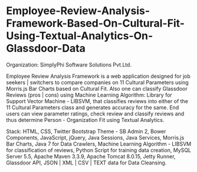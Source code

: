 # Employee-Review-Analysis-Framework-Based-On-Cultural-Fit-Using-Textual-Analytics-On-Glassdoor-Data

Organization: SimplyPhi Software Solutions Pvt.Ltd. 

Employee Review Analysis Framework is a web application designed for job seekers | switchers to compare companies on 11 Cultural Parameters using Morris.js Bar Charts based on Cultural Fit. Also one can classify Glassdoor Reviews (pros | cons) using Machine Learning Algorithm: Library for Support Vector Machine - LIBSVM, that classifies reviews into either of  the 11 Cultural Parameters class and generates accuracy for the same. End users can view  parameter ratings, check review and classify reviews and thus determine Person - Organization Fit using Textual Analytics.

Stack: HTML, CSS, Twitter Bootstrap Theme - SB Admin 2, Bower Components, JavaScript, jQuery, Java Sessions, Java Services, Morris.js Bar        Charts, Java 7 for Data Crawlers, Machine Learning Algorithm - LIBSVM for classification of reviews, Python Script for training            data creation, MySQL Server 5.5, Apache Maven 3.3.9, Apache Tomcat 8.0.15, Jetty Runner, Glassdoor API, JSON | XML | CSV | TEXT            data for Data Cleansing.
